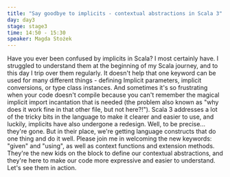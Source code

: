 ```yaml
---
title: "Say goodbye to implicits - contextual abstractions in Scala 3"
day: day3
stage: stage3
time: 14:50 - 15:30
speaker: Magda Stożek
---
```


Have you ever been confused by implicits in Scala? I most certainly have. I struggled to understand them at the beginning of my Scala journey, and to this day I trip over them regularly. It doesn't help that one keyword can be used for many different things  - defining Implicit parameters, implicit conversions, or type class instances. And sometimes it's so frustrating when your code doesn't compile because you can't remember the magical implicit import incantation that is needed (the problem also known as "why does it work fine in that other file, but not here?!"). 
Scala 3 addresses a lot of the tricky bits in the language to make it clearer and easier to use, and luckily, implicits have also undergone a redesign. Well, to be precise... they're gone. But in their place, we're getting language constructs that do one thing and do it well. Please join me in welcoming the new keywords: "given" and "using", as well as context functions and extension methods. They're the new kids on the block to define our contextual abstractions, and they're here to make our code more expressive and easier to understand. Let's see them in action.
